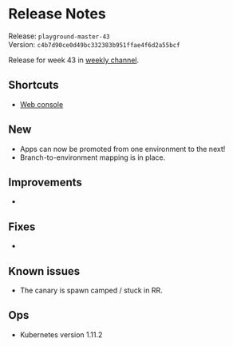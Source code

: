 # Release Notes
Release: `playground-master-43`  
Version: `c4b7d90ce0d49bc332383b951ffae4f6d2a55bcf`

Release for week 43 in [weekly channel](../docs/releases.md#channels).

## Shortcuts
* [Web console](https://web-radix-web-console-prod.playground-master-43.dev.radix.equinor.com)


## New
* Apps can now be promoted from one environment to the next!
* Branch-to-environment mapping is in place.

## Improvements
* 

## Fixes
* 

## Known issues
* The canary is spawn camped / stuck in RR.  

## Ops
* Kubernetes version 1.11.2
  
